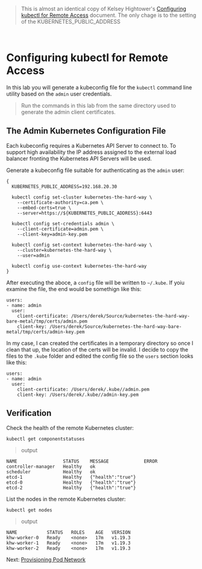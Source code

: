 > This is almost an identical copy of Kelsey Hightower's [Configuring kubectl for Remote Access](https://github.com/kelseyhightower/kubernetes-the-hard-way/blob/master/docs/10-configuring-kubectl.md) document.  The only chage is to the setting of the KUBERNETES_PUBLIC_ADDRESS
<br />

# Configuring kubectl for Remote Access

In this lab you will generate a kubeconfig file for the `kubectl` command line utility based on the `admin` user credentials.

> Run the commands in this lab from the same directory used to generate the admin client certificates.

## The Admin Kubernetes Configuration File

Each kubeconfig requires a Kubernetes API Server to connect to. To support high availability the IP address assigned to the external load balancer fronting the Kubernetes API Servers will be used.

Generate a kubeconfig file suitable for authenticating as the `admin` user:

```
{
  KUBERNETES_PUBLIC_ADDRESS=192.168.20.30

  kubectl config set-cluster kubernetes-the-hard-way \
    --certificate-authority=ca.pem \
    --embed-certs=true \
    --server=https://${KUBERNETES_PUBLIC_ADDRESS}:6443

  kubectl config set-credentials admin \
    --client-certificate=admin.pem \
    --client-key=admin-key.pem

  kubectl config set-context kubernetes-the-hard-way \
    --cluster=kubernetes-the-hard-way \
    --user=admin

  kubectl config use-context kubernetes-the-hard-way
}
```

After executing the aboce, a `config` file will be written to `~/.kube`.  If yoiu examine the file, the end would be somethign like this:

```
users:
- name: admin
  user:
    client-certificate: /Users/derek/Source/kubernetes-the-hard-way-bare-metal/tmp/certs/admin.pem
    client-key: /Users/derek/Source/kubernetes-the-hard-way-bare-metal/tmp/certs/admin-key.pem
```

In my case, I can created the certificates in a temporary directory so once I clean that up, the location of the certs will be invalid.  I decide to copy the files to the `.kube` folder and edited the config file so the `users` section looks like this:

```
users:
- name: admin
  user:
    client-certificate: /Users/derek/.kube//admin.pem
    client-key: /Users/derek/.kube//admin-key.pem
```




## Verification

Check the health of the remote Kubernetes cluster:

```
kubectl get componentstatuses
```

> output

```
NAME                 STATUS    MESSAGE             ERROR
controller-manager   Healthy   ok                  
scheduler            Healthy   ok                  
etcd-1               Healthy   {"health":"true"}   
etcd-0               Healthy   {"health":"true"}   
etcd-2               Healthy   {"health":"true"}  
```

List the nodes in the remote Kubernetes cluster:

```
kubectl get nodes
```

> output

```
NAME           STATUS   ROLES    AGE   VERSION
khw-worker-0   Ready    <none>   17m   v1.19.3
khw-worker-1   Ready    <none>   17m   v1.19.3
khw-worker-2   Ready    <none>   17m   v1.19.3
```

Next: [Provisioning Pod Network](11-pod-network.md)